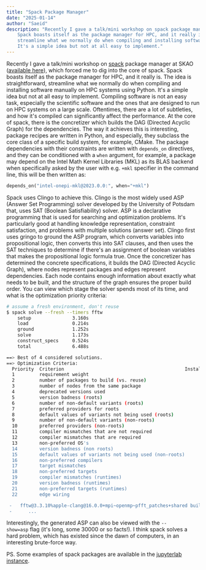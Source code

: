 ```yaml
---
title: "Spack Package Manager"
date: "2025-01-14"
author: "Saeid"
description: "Recently I gave a talk/mini workshop on spack package manager at SKAO, which forced me to dig into the core of spack.
	Spack boasts itself as the package manager for HPC, and it really is. The idea is straightforward,\
	streamline what we normally do when compiling and installing software manually on HPC systems using Python.\
	It's a simple idea but not at all easy to implement."
---
```

Recently I gave a talk/mini workshop on [spack](https://github.com/spack/spack) package manager 
at SKAO ([available here](https://saliei.io/spack-workshop)), which forced me to dig into the core of spack. 
Spack boasts itself as the package manager for HPC, and it really is. The idea is straightforward, 
streamline what we normally do when compiling and installing software manually on HPC systems using Python. 
It's a simple idea but not at all easy to implement. Compiling software is not an easy task, 
especially the scientific software and the ones that are designed to run on HPC systems on a large scale. 
Oftentimes, there are a lot of subtleties, and how it's compiled can significantly affect the performance. 
At the core of spack, there is the concretizer which builds the DAG (Directed Acyclic Graph) for the dependencies. 
The way it achieves this is interesting, package recipes are written in Python, and especially, 
they subclass the core class of a specific build system, for example, CMake. 
The package dependencies with their constraints are written with `depends_on` directives, 
and they can be conditioned with a `when` argument, for example, 
a package may depend on the Intel Math Kernel Libraries (MKL) as its BLAS backend when specifically 
asked by the user with e.g. `+mkl` specifier in the command line, this will be then written as:

```python
depends_on("intel-onepi-mkl@2023.0.0:", when="+mkl")
```

Spack uses Clingo to achieve this. Clingo is the most widely used ASP (Answer Set Programming) 
solver developed by the University of Potsdam that, uses SAT (Boolean Satisfiability) solver. 
ASP is a declarative programming that is used for searching and optimization problems. 
It's particularly good at handling knowledge representation, constraint satisfaction, 
and problems with multiple solutions (answer set). Clingo first uses gringo to ground the ASP program, 
which converts variables into propositional logic, then converts this into SAT clauses, 
and then uses the SAT techniques to determine if there's an assignment of boolean variables 
that makes the propositional logic formula true. Once the concretizer has determined 
the concrete specifications, it builds the DAG (Directed Acyclic Graph), 
where nodes represent packages and edges represent dependencies. 
Each node contains enough information about exactly what needs to be built, 
and the structure of the graph ensures the proper build order. 
You can view which stage the solver spends most of its time, 
and what is the optimization priority criteria:

```bash
# assume a fresh environment, don't reuse
$ spack solve --fresh --timers fftw
    setup          		3.160s
    load           		0.214s
    ground         		1.252s
    solve          		1.173s
    construct_specs     0.524s
    total          		6.488s

==> Best of 4 considered solutions.
==> Optimization Criteria:
  Priority  Criterion                                            Installed  ToBuild
  1         requirement weight                                           -        0
  2         number of packages to build (vs. reuse)                      -        0
  3         number of nodes from the same package                        -        0
  4         deprecated versions used                                     0        0
  5         version badness (roots)                                      0        0
  6         number of non-default variants (roots)                       0        0
  7         preferred providers for roots                                0        0
  8         default values of variants not being used (roots)            0        0
  9         number of non-default variants (non-roots)                   0        0
  10        preferred providers (non-roots)                              0        0
  11        compiler mismatches that are not required                    0        0
  12        compiler mismatches that are required                        0        0
  13        non-preferred OS's                                           0        0
  14        version badness (non roots)                                  0        1
  15        default values of variants not being used (non-roots)        0        1
  16        non-preferred compilers                                      0        0
  17        target mismatches                                            0        0
  18        non-preferred targets                                        0        0
  19        compiler mismatches (runtimes)                               0        0
  20        version badness (runtimes)                                   0        0
  21        non-preferred targets (runtimes)                             0        0
  22        edge wiring                                                  1        0

 -   fftw@3.3.10%apple-clang@16.0.0+mpi~openmp~pfft_patches+shared build_system=autotools patches=872cff9 precision=double,float arch=darwin-sequoia-m1
 - 	 	...
```

Interestingly, the generated ASP can also be viewed with the `--show=asp` flag (it's long, some 30000 or so facts!).
I think spack solves a hard problem, which has existed since the dawn of computers, in an interesting brute-force way.

PS. Some examples of spack packages are available in the [jupyterlab instance](https://saliei.io/jupyterlab).



